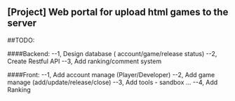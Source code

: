 
[Project] Web portal for upload html games to the server
-----------------------

##TODO:

####Backend:
--1, Design database ( account/game/release status)
--2, Create Restful API
--3, Add ranking/comment system

####Front:
--1, Add account manage (Player/Developer)
--2, Add game manage (add/update/release/close)
--3, Add tools - sandbox ...
--4, Add Ranking 
